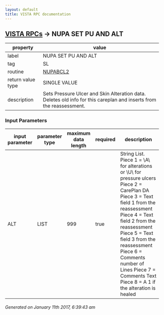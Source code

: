 ```yaml
---
layout: default
title: VISTA RPC documentation
---
```




## [VISTA RPCs](TableOfContent.md) &#8594; NUPA SET PU AND ALT 

 property | value 
--- | --- 
 label | NUPA SET PU AND ALT
 tag | SL
 routine | [NUPABCL2](http://code.osehra.org/dox/Routine_NUPABCL2_source.html)
 return value type | SINGLE VALUE
 description | Sets Pressure Ulcer and Skin Alteration data.  Deletes old info for this careplan and inserts from the reassessment.

### Input Parameters

| input parameter | parameter type | maximum data length | required | description | 
| --- | --- | --- | --- | --- | 
| ALT | LIST | 999 | true |  String List.   Piece 1 = \A\ for alterations or \U\ for pressure ulcers Piece 2 = CarePlan DA Piece 3 = Text field 1 from the reassessment Piece 4 = Text field 2 from the reassessment Piece 5 = Text field 3 from the reassessment Piece 6 = Comments number of Lines Piece 7 = Comments Text Piece 8 = A 1 if the alteration is healed | 




 ###### Generated on January 11th 2017, 6:39:43 am